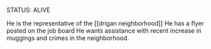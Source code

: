 STATUS: ALIVE

He is the representative of the [[drigan neighborhood]]
He has a flyer posted on the job board 
He wants assistance with recent increase in muggings and crimes in the neighborhood.